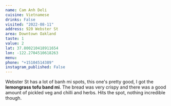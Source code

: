 ```yaml
---
name: Cam Anh Deli
cuisine: Vietnamese
drinks: False
visited: "2022-08-11"
address: 920 Webster St
area: Downtown Oakland
taste: 1
value: 2
lat: 37.800210418911654
lon: -122.2704510618263
menu: 
phone: "+15104514389"
instagram_published: False
---
```


Webster St has a lot of banh mi spots, this one's pretty good, I got the **lemongrass tofu band mi**. The bread was very crispy and there was a good amount of pickled veg and chilli and herbs. Hits the spot, nothing incredible though.
